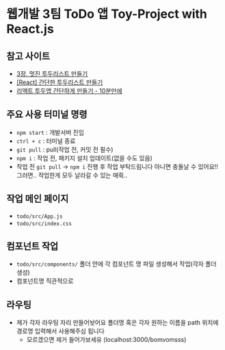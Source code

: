 # 웹개발 3팀 ToDo 앱 Toy-Project with React.js

## 참고 사이트

- [3장. 멋진 투두리스트 만들기](https://react.vlpt.us/mashup-todolist/)
- [[React] 간단한 투두리스트 만들기](https://velog.io/@soonmac/React-%EA%B0%84%EB%8B%A8%ED%95%9C-%ED%88%AC%EB%91%90%EB%A6%AC%EC%8A%A4%ED%8A%B8-%EB%A7%8C%EB%93%A4%EA%B8%B0)
- [리액트 투두앱 간단하게 만들기 - 10분만에](https://jaegeun.tistory.com/59)

## 주요 사용 터미널 명령

- `npm start` : 개발서버 진입
- `ctrl + c` : 터미널 종료
- `git pull` : pull(작업 전, 커밋 전 필수)
- `npm i` : 작업 전, 패키지 설치 업데이트(없을 수도 있음)
- 작업 전 `git pull` -> `npm i` 진행 후 작업 부탁드림니다 아니면 충돌날 수 있어요!! 그러면.. 작업한게 모두 날라갈 수 있는 매쥑..

## 작업 메인 페이지

- `todo/src/App.js`
- `todo/src/index.css`

## 컴포넌트 작업

- `todo/src/components/` 폴더 안에 각 컴포넌트 명 파일 생성해서 작업(각자 폴더 생성)
- 컴포넌트명 직관적으로

## 라우팅

- 제가 각자 라우팅 자리 만들어놧어요 폴더명 혹은 각자 원하는 이름을 path 위치에 경로명 입력해서 사용해주심 됩니다
  - 모르겠으면 제거 들어가보세유 (localhost:3000/bomvomsss)
